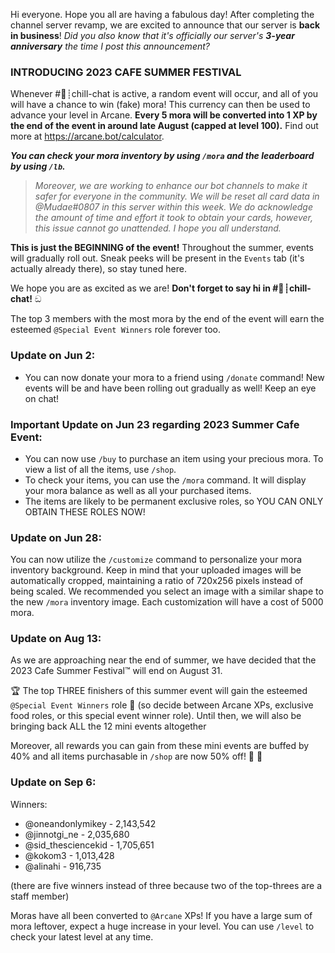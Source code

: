 Hi everyone. Hope you all are having a fabulous day! After completing the channel server revamp, we are excited to announce that our server is **back in business**!  _Did you also know that it's officially our server's **3-year anniversary** the time I post this announcement?_ 
### **__INTRODUCING 2023 CAFE SUMMER FESTIVAL__**

Whenever #🍞┊chill-chat is active, a random event will occur, and all of you will have a chance to win (fake) mora! This currency can then be used to advance your level in Arcane. **Every 5 mora will be converted into 1 XP by the end of the event in around late August (capped at level 100).** Find out more at https://arcane.bot/calculator.

***You can check your mora inventory by using `/mora` and the leaderboard by using `/lb`.***

> _Moreover, we are working to enhance our bot channels to make it safer for everyone in the community. We will be reset all card data in @Mudae#0807 in this server within this week.  We do acknowledge the amount of time and effort it took to obtain your cards, however, this issue cannot go unattended. I hope you all understand._ 

**This is just the BEGINNING of the event!** Throughout the summer, events will gradually roll out. Sneak peeks will be present in the `Events` tab (it's actually already there), so stay tuned here.

We hope you are as excited as we are! **Don't forget to say hi in #🍞┊chill-chat!** ඞ

The top 3 members with the most mora by the end of the event will earn the esteemed `@Special Event Winners` role forever too.

### **Update on Jun 2:** 
- You can now donate your mora to a friend using `/donate` command! New events will be and have been rolling out gradually as well! Keep an eye on chat!

### **Important Update on Jun 23 regarding 2023 Summer Cafe Event:**
- You can now use `/buy` to purchase an item using your precious mora. To view a list of all the items, use `/shop`.
- To check your items, you can use the `/mora` command. It will display your mora balance as well as all your purchased items.
- The items are likely to be permanent exclusive roles, so YOU CAN ONLY OBTAIN THESE ROLES NOW!

### Update on Jun 28: 
You can now utilize the `/customize` command to personalize your mora inventory background. Keep in mind that your uploaded images will be automatically cropped, maintaining a ratio of 720x256 pixels instead of being scaled. We recommended you select an image with a similar shape to the new `/mora` inventory image. Each customization will have a cost of 5000 mora.

### Update on Aug 13:
As we are approaching near the end of summer, we have decided that the 2023 Cafe Summer Festival™️ will end on August 31.

🏆 The top THREE finishers of this summer event will gain the esteemed `@Special Event Winners` role 🏅 (so decide between Arcane XPs, exclusive food roles, or this special event winner role). Until then, we will also be bringing back ALL the 12 mini events altogether

Moreover, all rewards you can gain from these mini events are buffed by 40% and all items purchasable in `/shop` are now 50% off! 🚨 🤑 

### Update on Sep 6:

Winners:
- @oneandonlymikey - 2,143,542
- @jinnotgi_ne - 2,035,680
- @sid_thesciencekid - 1,705,651
- @kokom3 - 1,013,428
- @alinahi - 916,735

(there are five winners instead of three because two of the top-threes are a staff member)

Moras have all been converted to `@Arcane` XPs! If you have a large sum of mora leftover, expect a huge increase in your level. You can use `/level` to check your latest level at any time.
